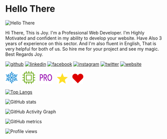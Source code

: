 # Hello There 
![Hello There ](https://t3.ftcdn.net/jpg/02/37/57/40/240_F_237574042_UUqnYdNfjWZMdCoZuvsZmHcfDCmC36nN.jpg)

Hi There, This is Joy. I'm a Professional Web Developer. I'm Highly Motivated and confident in my ability to develop your website. Have Also 3 years of experience on this sector. And I'm also fluent in English, That is very helpful for both of us. So hire me for your project and see my magic. Best Regards Joy.



[<img src='https://cdn.jsdelivr.net/npm/simple-icons@3.0.1/icons/github.svg' alt='github' height='40'>](https://github.com/devjoyhasan)  [<img src='https://cdn.jsdelivr.net/npm/simple-icons@3.0.1/icons/linkedin.svg' alt='linkedin' height='40'>](https://www.linkedin.com/in/#/)  [<img src='https://cdn.jsdelivr.net/npm/simple-icons@3.0.1/icons/facebook.svg' alt='facebook' height='40'>](https://www.facebook.com/#)  [<img src='https://cdn.jsdelivr.net/npm/simple-icons@3.0.1/icons/instagram.svg' alt='instagram' height='40'>](https://www.instagram.com/#/)  [<img src='https://cdn.jsdelivr.net/npm/simple-icons@3.0.1/icons/twitter.svg' alt='twitter' height='40'>](https://twitter.com/#)  [<img src='https://cdn.jsdelivr.net/npm/simple-icons@3.0.1/icons/icloud.svg' alt='website' height='40'>](#)  

<a href='https://archiveprogram.github.com/'><img src='https://raw.githubusercontent.com/acervenky/animated-github-badges/master/assets/acbadge.gif' width='40' height='40'></a> <a href='https://docs.github.com/en/developers'><img src='https://raw.githubusercontent.com/acervenky/animated-github-badges/master/assets/devbadge.gif' width='40' height='40'></a> <a href='https://github.com/pricing'><img src='https://raw.githubusercontent.com/acervenky/animated-github-badges/master/assets/pro.gif' width='40' height='40'></a> <a href='https://stars.github.com/'><img src='https://raw.githubusercontent.com/acervenky/animated-github-badges/master/assets/starbadge.gif' width='35' height='35'></a> <a href='https://docs.github.com/en/github/supporting-the-open-source-community-with-github-sponsors'><img src='https://raw.githubusercontent.com/acervenky/animated-github-badges/master/assets/sponsorbadge.gif' width='35' height='35'></a> 

[![Top Langs](https://github-readme-stats.vercel.app/api/top-langs/?username=devjoyhasan)](https://github.com/anuraghazra/github-readme-stats)

![GitHub stats](https://github-readme-stats.vercel.app/api?username=devjoyhasan&show_icons=true&count_private=true)  

![GitHub Activity Graph](https://activity-graph.herokuapp.com/graph?username=devjoyhasan)  

![GitHub metrics](https://metrics.lecoq.io/devjoyhasan)  

![Profile views](https://gpvc.arturio.dev/devjoyhasan)  
